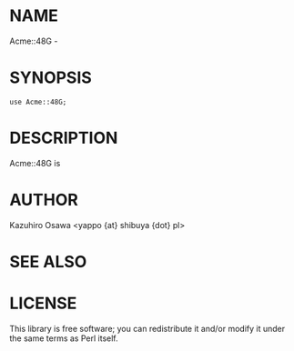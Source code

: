 # NAME

Acme::48G -

# SYNOPSIS

    use Acme::48G;

# DESCRIPTION

Acme::48G is

# AUTHOR

Kazuhiro Osawa <yappo {at} shibuya {dot} pl>

# SEE ALSO

# LICENSE

This library is free software; you can redistribute it and/or modify
it under the same terms as Perl itself.